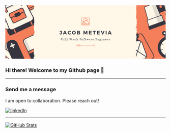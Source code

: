 <img src="Jacob Metevia.png" alt="banner" />

### Hi there! Welcome to my Github page 👋

---


### Send me a message
I am open to collaboration. Please reach out! 

<p>
  <a href="https://www.linkedin.com/in/jacob-metevia/">
    <img alt="linkedIn" src="https://img.shields.io/badge/LinkedIn-47A248?logo=LinkedIn&logoColor=white&style=for-the-badge"
  </a>
</p>
  
---
  
<img alt="GitHub Stats" src="https://github-readme-stats.vercel.app/api?username=jametevia&count_private=true&title_color=FD9047&icon_color=FD9047&text_color=0C2233&custom_title=Jacob+Metevia's+Github+Stats&show_icons=true" />


<!--
**jametevia/jametevia** is a ✨ _special_ ✨ repository because its `README.md` (this file) appears on your GitHub profile.

Here are some ideas to get you started:

- 🔭 I’m currently working on ...
- 🌱 I’m currently learning ...
- 👯 I’m looking to collaborate on ...
- 🤔 I’m looking for help with ...
- 💬 Ask me about ...
- 📫 How to reach me: ...
- 😄 Pronouns: ...
- ⚡ Fun fact: ...
-->
